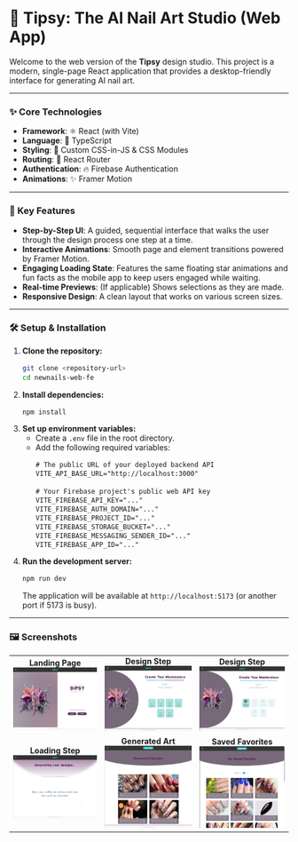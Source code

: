 # 💅 Tipsy: The AI Nail Art Studio (Web App)

Welcome to the web version of the **Tipsy** design studio. This project is a modern, single-page React application that provides a desktop-friendly interface for generating AI nail art.

---

### ✨ Core Technologies

-   **Framework**: ⚛️ React (with Vite)
-   **Language**: 🔵 TypeScript
-   **Styling**: 🎨 Custom CSS-in-JS & CSS Modules
-   **Routing**: 🧭 React Router
-   **Authentication**: 🔥 Firebase Authentication
-   **Animations**: ✨ Framer Motion

---

### 🚀 Key Features

-   **Step-by-Step UI**: A guided, sequential interface that walks the user through the design process one step at a time.
-   **Interactive Animations**: Smooth page and element transitions powered by Framer Motion.
-   **Engaging Loading State**: Features the same floating star animations and fun facts as the mobile app to keep users engaged while waiting.
-   **Real-time Previews**: (If applicable) Shows selections as they are made.
-   **Responsive Design**: A clean layout that works on various screen sizes.

---

### 🛠️ Setup & Installation

1.  **Clone the repository:**
    ```bash
    git clone <repository-url>
    cd newnails-web-fe
    ```
2.  **Install dependencies:**
    ```bash
    npm install
    ```
3.  **Set up environment variables:**
    -   Create a `.env` file in the root directory.
    -   Add the following required variables:
        ```env
        # The public URL of your deployed backend API
        VITE_API_BASE_URL="http://localhost:3000"

        # Your Firebase project's public web API key
        VITE_FIREBASE_API_KEY="..."
        VITE_FIREBASE_AUTH_DOMAIN="..."
        VITE_FIREBASE_PROJECT_ID="..."
        VITE_FIREBASE_STORAGE_BUCKET="..."
        VITE_FIREBASE_MESSAGING_SENDER_ID="..."
        VITE_FIREBASE_APP_ID="..."
        ```
4.  **Run the development server:**
    ```bash
    npm run dev
    ```
    The application will be available at `http://localhost:5173` (or another port if 5173 is busy).

---

### 🖼️ Screenshots

<table>
  <tr>
    <td align="center"><b>Landing Page</b><br>
      <img src="public/screenshots/WEB_01_s.png" alt="Landing Page" width="200"/>
    </td>
    <td align="center"><b>Design Step</b><br>
      <img src="public/screenshots/WEB_02_s.png" alt="Design Step" width="200"/>
    </td>
    <td align="center"><b>Design Step</b><br>
      <img src="public/screenshots/WEB_02a_s.png" alt="Design Step 2" width="200"/>
    </td>
  </tr>
  <tr>
    <td align="center"><b>Loading Step</b><br>
      <img src="public/screenshots/WEB_03_s.png" alt="Loading Step" width="200"/>
    </td>
    <td align="center"><b>Generated Art</b><br>
      <img src="public/screenshots/WEB_04_s.png" alt="Generated Art" width="200"/>
    </td>
    <td align="center"><b>Saved Favorites</b><br>
      <img src="public/screenshots/WEB_05_s.png" alt="Saved Favorites" width="200"/>
    </td>
  </tr>
</table>
